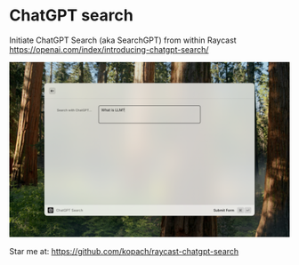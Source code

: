 # ChatGPT search

Initiate ChatGPT Search (aka SearchGPT) from within Raycast <https://openai.com/index/introducing-chatgpt-search/>

![alt text](assets/chatgpt-search-1.png)

Star me at: <https://github.com/kopach/raycast-chatgpt-search>
